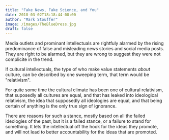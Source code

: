 ```yaml
---
title: "Fake News, Fake Science, and You"
date: 2018-03-02T18:18:44-08:00
author: "Mark Stouffer"
image: /images/TheBlueDress.jpg
draft: false
---
```

Media outlets and prominant intellectuals are rightfuly alarmed by the rising predominance of false and misleading news stories and social media posts. They are right to be alarmed, but they are wrong to suggest they were not complicite in the trend.

If cultural intellectuals, the type of who make value statements *about* culture, can be described by one sweeping term, that term would be "relativism".

For quite some time the cultural climate has been one of cultural relativism, that suposedly all cultures are equal, and that has leaked into ideological relativism, the idea that supposedly all ideologies are equal, and that being certain of anything is the only true sign of ignorance.

There are reasons for such a stance, mostly based on all the failed ideologies of the past, but it is a failed stance, or a failure to stand for something. It lets the intellectual off the hook for the ideas they promote, and will not lead to better accountability for the ideas that are promoted.

